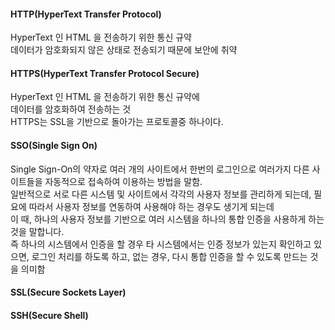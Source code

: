 #### HTTP(HyperText Transfer Protocol)
HyperText 인 HTML 을 전송하기 위한 통신 규약     
데이터가 암호화되지 않은 상태로 전송되기 때문에 보안에 취약     

#### HTTPS(HyperText Transfer Protocol Secure)
HyperText 인 HTML 을 전송하기 위한 통신 규약에     
데이터를 암호화하여 전송하는 것    
HTTPS는 SSL을 기반으로 돌아가는 프로토콜중 하나이다.

#### SSO(Single Sign On)
Single Sign-On의 약자로 여러 개의 사이트에서 한번의 로그인으로 여러가지 다른 사이트들을 자동적으로 접속하여 이용하는 방법을 말함.        
일반적으로 서로 다른 시스템 및 사이트에서 각각의 사용자 정보를 관리하게 되는데, 필요에 따라서 사용자 정보를 연동하여 사용해야 하는 경우도 생기게 되는데             
이 때, 하나의 사용자 정보를 기반으로 여러 시스템을 하나의 통합 인증을 사용하게 하는 것을 말합니다.         
즉 하나의 시스템에서 인증을 할 경우 타 시스템에서는 인증 정보가 있는지 확인하고 있으면, 로그인 처리를 하도록 하고, 없는 경우, 다시 통합 인증을 할 수 있도록 만드는 것을 의미함    


#### SSL(Secure Sockets Layer)

#### SSH(Secure Shell)

